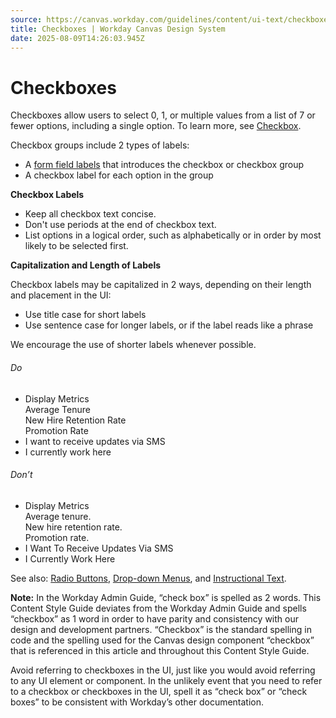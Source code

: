 ```yaml
---
source: https://canvas.workday.com/guidelines/content/ui-text/checkboxes
title: Checkboxes | Workday Canvas Design System
date: 2025-08-09T14:26:03.945Z
---
```

# Checkboxes

Checkboxes allow users to select 0, 1, or multiple values from a list of 7 or fewer options,
including a single option. To learn more, see [Checkbox](/components/inputs/checkbox).

Checkbox groups include 2 types of labels:

- A [form field labels](/content/ui-text/field-labels) that introduces the checkbox or checkbox
group
- A checkbox label for each option in the group

**Checkbox Labels**

- Keep all checkbox text concise.
- Don't use periods at the end of checkbox text.
- List options in a logical order, such as alphabetically or in order by most likely to be selected
first.

**Capitalization and Length of Labels**

Checkbox labels may be capitalized in 2 ways, depending on their length and placement in the UI:

- Use title case for short labels
- Use sentence case for longer labels, or if the label reads like a phrase

We encourage the use of shorter labels whenever possible.

###### Do

- Display Metrics   
 Average Tenure   
 New Hire Retention Rate   
 Promotion Rate
- I want to receive updates via SMS
- I currently work here

###### Don’t

- Display Metrics   
 Average tenure.   
 New hire retention rate.   
 Promotion rate.
- I Want To Receive Updates Via SMS
- I Currently Work Here

See also: [Radio Buttons](/guidelines/content/ui-text/radio-buttons),
[Drop-down Menus](/guidelines/content/ui-text/menus/), and
[Instructional Text](/guidelines/content/ui-text/instructional-text).

**Note:** In the Workday Admin Guide, “check box” is spelled as 2 words. This Content Style Guide
deviates from the Workday Admin Guide and spells “checkbox” as 1 word in order to have parity and
consistency with our design and development partners. “Checkbox” is the standard spelling in code
and the spelling used for the Canvas design component “checkbox” that is referenced in this article
and throughout this Content Style Guide.

Avoid referring to checkboxes in the UI, just like you would avoid referring to any UI element or
component. In the unlikely event that you need to refer to a checkbox or checkboxes in the UI, spell
it as “check box” or “check boxes” to be consistent with Workday’s other documentation.
